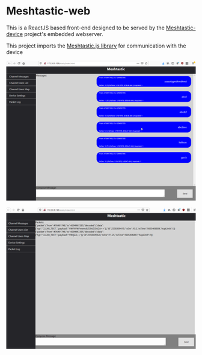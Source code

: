 # Meshtastic-web

This is a ReactJS based front-end designed to be served by the [Meshtastic-device](https://github.com/meshtastic/Meshtastic-device) project's embedded webserver.

This project imports the [Meshtastic.js library](https://github.com/meshtastic/meshtastic.js) for communication with the device

![React App Screenshot](images/screenshot_1.png)


![Gif](images/meshtasticreactv0.5.gif)